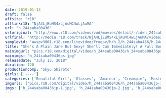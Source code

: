 ```yaml
---
date: 2019-01-13
draft: false
affsite: "r18"
afflinkr18: "NjA4LjEuMS4xLjAuMC4wLjAuMA"
url: "h_244saba00436"
urloriginal: "http://www.r18.com/videos/vod/movies/detail/-/id=h_244saba00436"
urlfinal: "http://media.r18.com/track/NjA4LjEuMS4xLjAuMC4wLjAuMA/videos/vod/movies/detail/-/id=h_244saba00436"
samplevid: "awspv3001.r18.com/litevideo/freepv/h/h_2/h_244saba436/h_244saba436_dmb_w.mp4"
title: "She's A Plain Jane But Sexy! She'll Cum Immediately! A Full Body Erogenous Zone! A Super Class Amateur!! Vol.003 This Conservative Girl In Glasses Who Works At The Town Bookstore Is Actually... A Perverted Anime Otaku Girl Who Wants Breaking In Training"
mainimgurl: "pics.r18.com/digital/video/h_244saba00436/h_244saba00436ps.jpg"
mainimgs: "h_244saba00436ps.jpg"
releasedate: "July 13, 2018"
duration: 120
productioncomp: "Skyu Shiroto"
girls: ['----']
categories: ['Beautiful Girl', 'Glasses', 'Amateur', 'Creampie', 'Masturbation', 'Hi-Def']
imgurls: ['pics.r18.com/digital/video/h_244saba00436/h_244saba00436jp-1.jpg', 'pics.r18.com/digital/video/h_244saba00436/h_244saba00436jp-2.jpg', 'pics.r18.com/digital/video/h_244saba00436/h_244saba00436jp-3.jpg', 'pics.r18.com/digital/video/h_244saba00436/h_244saba00436jp-4.jpg', 'pics.r18.com/digital/video/h_244saba00436/h_244saba00436jp-5.jpg', 'pics.r18.com/digital/video/h_244saba00436/h_244saba00436jp-6.jpg', 'pics.r18.com/digital/video/h_244saba00436/h_244saba00436jp-7.jpg', 'pics.r18.com/digital/video/h_244saba00436/h_244saba00436jp-8.jpg', 'pics.r18.com/digital/video/h_244saba00436/h_244saba00436jp-9.jpg', 'pics.r18.com/digital/video/h_244saba00436/h_244saba00436jp-10.jpg', 'pics.r18.com/digital/video/h_244saba00436/h_244saba00436jp-11.jpg', 'pics.r18.com/digital/video/h_244saba00436/h_244saba00436jp-12.jpg', 'pics.r18.com/digital/video/h_244saba00436/h_244saba00436jp-13.jpg', 'pics.r18.com/digital/video/h_244saba00436/h_244saba00436jp-14.jpg', 'pics.r18.com/digital/video/h_244saba00436/h_244saba00436jp-15.jpg', 'pics.r18.com/digital/video/h_244saba00436/h_244saba00436jp-16.jpg', 'pics.r18.com/digital/video/h_244saba00436/h_244saba00436jp-17.jpg', 'pics.r18.com/digital/video/h_244saba00436/h_244saba00436jp-18.jpg', 'pics.r18.com/digital/video/h_244saba00436/h_244saba00436jp-19.jpg', 'pics.r18.com/digital/video/h_244saba00436/h_244saba00436jp-20.jpg']
imgs: ['h_244saba00436jp-1.jpg', 'h_244saba00436jp-2.jpg', 'h_244saba00436jp-3.jpg', 'h_244saba00436jp-4.jpg', 'h_244saba00436jp-5.jpg', 'h_244saba00436jp-6.jpg', 'h_244saba00436jp-7.jpg', 'h_244saba00436jp-8.jpg', 'h_244saba00436jp-9.jpg', 'h_244saba00436jp-10.jpg', 'h_244saba00436jp-11.jpg', 'h_244saba00436jp-12.jpg', 'h_244saba00436jp-13.jpg', 'h_244saba00436jp-14.jpg', 'h_244saba00436jp-15.jpg', 'h_244saba00436jp-16.jpg', 'h_244saba00436jp-17.jpg', 'h_244saba00436jp-18.jpg', 'h_244saba00436jp-19.jpg', 'h_244saba00436jp-20.jpg']
---
```

